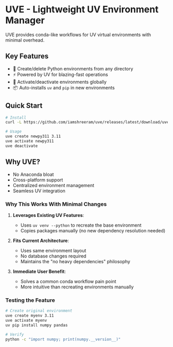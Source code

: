 # UVE - Lightweight UV Environment Manager
UVE provides conda-like workflows for UV virtual environments with minimal overhead.

## Key Features
- 🚀 Create/delete Python environments from any directory
- ⚡ Powered by UV for blazing-fast operations
- 🔄 Activate/deactivate environments globally
- 📦 Auto-installs `uv` and `pip` in new environments

## Quick Start
```bash
# Install
curl -L https://github.com/iamshreeram/uve/releases/latest/download/uve-install.sh | bash

# Usage
uve create newpy311 3.11
uve activate newpy311
uve deactivate
```

## Why UVE?
- No Anaconda bloat
- Cross-platform support
- Centralized environment management
- Seamless UV integration


### **Why This Works With Minimal Changes**
1. **Leverages Existing UV Features**:
   - Uses `uv venv --python` to recreate the base environment
   - Copies packages manually (no new dependency resolution needed)

2. **Fits Current Architecture**:
   - Uses same environment layout
   - No database changes required
   - Maintains the "no heavy dependencies" philosophy

3. **Immediate User Benefit**:
   - Solves a common conda workflow pain point
   - More intuitive than recreating environments manually

### **Testing the Feature**
```bash
# Create original environment
uve create myenv 3.11
uve activate myenv
uv pip install numpy pandas

# Verify
python -c "import numpy; print(numpy.__version__)"
```

